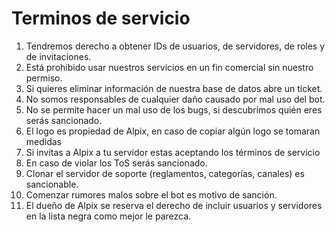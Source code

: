 # Terminos de servicio

1. Tendremos derecho a obtener IDs de usuarios, de servidores, de roles y de invitaciones.
2. Está prohibido usar nuestros servicios en un fin comercial sin nuestro permiso.
3. Si quieres eliminar información de nuestra base de datos abre un ticket.
4. No somos responsables de cualquier daño causado por mal uso del bot.
5. No se permite hacer un mal uso de los bugs, si descubrimos quién eres serás sancionado.
6. El logo es propiedad de Alpix, en caso de copiar algún logo se tomaran medidas
7. Si invitas a Alpix a tu servidor estas aceptando los términos de servicio
8. En caso de violar los ToS serás sancionado.
9. Clonar el servidor de soporte (reglamentos, categorías, canales) es sancionable.
10. Comenzar rumores malos sobre el bot es motivo de sanción.
11. El dueño de Alpix se reserva el derecho de incluir usuarios y servidores en la lista negra como mejor le parezca.
​
